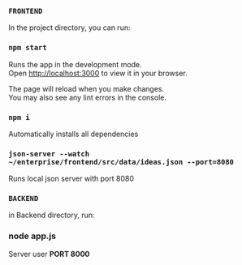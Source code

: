 ### `FRONTEND`

In the project directory, you can run:

### `npm start`

Runs the app in the development mode.\
Open [http://localhost:3000](http://localhost:3000) to view it in your browser.

The page will reload when you make changes.\
You may also see any lint errors in the console.

### `npm i`

Automatically installs all dependencies

### `json-server --watch ~/enterprise/frontend/src/data/ideas.json --port=8080`

Runs local json server with port 8080


### `BACKEND`


in Backend directory, run:

### node app.js

Server user **PORT 8000**

